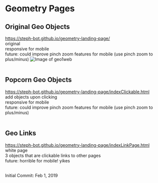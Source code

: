 # Geometry Pages

## Original Geo Objects
https://steph-bot.github.io/geometry-landing-page/
<br>original
<br>responsive for mobile
<br>future: could improve pinch zoom features for mobile (use pinch zoom to plus/minus)
![Image of geo1web](https://steph-bot.github.io/geometry-landing-page/screenshots/1geo1web.png)
<br><br>
## Popcorn Geo Objects
https://steph-bot.github.io/geometry-landing-page/indexClickable.html
<br>add objects upon clicking
<br>responsive for mobile
<br>future: could improve pinch zoom features for mobile (use pinch zoom to plus/minus)
<br><br>
## Geo Links
https://steph-bot.github.io/geometry-landing-page/indexLinkPage.html
<br>white page
<br>3 objects that are clickable links to other pages
<br>future: horrible for mobile! yikes
<br><br>



Initial Commit: Feb 1, 2019
